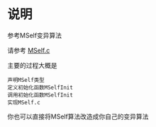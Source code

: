 # 说明


参考MSelf变异算法

请参考 
[MSelf.c](../../codefuzzer/mutator/MSelf.c)

主要的过程大概是

```
声明MSelf类型
定义初始化函数MSelfInit
调用初始化函数MSelfInit
实现MSelf.c
```


你也可以直接将MSelf算法改造成你自己的变异算法





